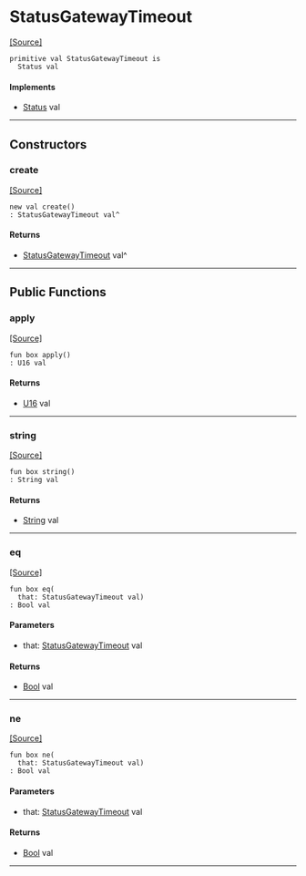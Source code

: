 # StatusGatewayTimeout
<span class="source-link">[[Source]](src/http_server/status.md#L150)</span>
```pony
primitive val StatusGatewayTimeout is
  Status val
```

#### Implements

* [Status](http_server-Status.md) val

---

## Constructors

### create
<span class="source-link">[[Source]](src/http_server/status.md#L150)</span>


```pony
new val create()
: StatusGatewayTimeout val^
```

#### Returns

* [StatusGatewayTimeout](http_server-StatusGatewayTimeout.md) val^

---

## Public Functions

### apply
<span class="source-link">[[Source]](src/http_server/status.md#L151)</span>


```pony
fun box apply()
: U16 val
```

#### Returns

* [U16](builtin-U16.md) val

---

### string
<span class="source-link">[[Source]](src/http_server/status.md#L152)</span>


```pony
fun box string()
: String val
```

#### Returns

* [String](builtin-String.md) val

---

### eq
<span class="source-link">[[Source]](src/http_server/status.md#L151)</span>


```pony
fun box eq(
  that: StatusGatewayTimeout val)
: Bool val
```
#### Parameters

*   that: [StatusGatewayTimeout](http_server-StatusGatewayTimeout.md) val

#### Returns

* [Bool](builtin-Bool.md) val

---

### ne
<span class="source-link">[[Source]](src/http_server/status.md#L151)</span>


```pony
fun box ne(
  that: StatusGatewayTimeout val)
: Bool val
```
#### Parameters

*   that: [StatusGatewayTimeout](http_server-StatusGatewayTimeout.md) val

#### Returns

* [Bool](builtin-Bool.md) val

---

